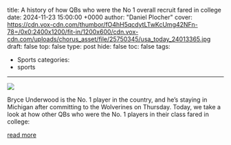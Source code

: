 title: A history of how QBs who were the No 1 overall recruit fared in college
date: 2024-11-23 15:00:00 +0000
author: "Daniel Plocher"
cover: https://cdn.vox-cdn.com/thumbor/fO4hH5qcdytLTwKcUmg42NFn-78=/0x0:2400x1200/fit-in/1200x600/cdn.vox-cdn.com/uploads/chorus_asset/file/25750345/usa_today_24013365.jpg
draft: false
top: false
type: post
hide: false
toc: false
tags:
  - Sports
categories:
  - sports
---

![](https://cdn.vox-cdn.com/thumbor/fO4hH5qcdytLTwKcUmg42NFn-78=/0x0:2400x1200/fit-in/1200x600/cdn.vox-cdn.com/uploads/chorus_asset/file/25750345/usa_today_24013365.jpg)

Bryce Underwood is the No. 1 player in the country, and he’s staying in Michigan after committing to the Wolverines on Thursday. Today, we take a look at how other QBs who were the No. 1 players in their class fared in college:

[read more](https://www.maizenbrew.com/2024/11/23/24303634/michigan-football-recruiting-bryce-underwood-quarterback-arch-manning-quinn-ewers-trevor-lawrence)
